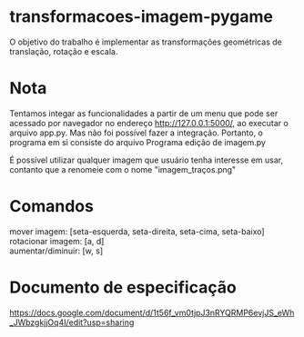 # transformacoes-imagem-pygame

O objetivo do trabalho é implementar as transformações geométricas de translação, rotação e escala.

# Nota

Tentamos integar as funcionalidades a partir de um menu que pode ser acessado por navegador no endereço http://127.0.0.1:5000/, 
ao executar o arquivo app.py. Mas não foi possível fazer a integração. Portanto, o programa em si consiste do arquivo Programa edição de imagem.py

É possível utilizar qualquer imagem que usuário tenha interesse em usar, contanto que a renomeie com o nome "imagem_traços.png"

# Comandos

mover imagem: [seta-esquerda, seta-direita, seta-cima, seta-baixo] <br>
rotacionar imagem: [a, d] <br>
aumentar/diminuir: [w, s]

# Documento de especificação

https://docs.google.com/document/d/1t56f_vm0tjpJ3nRYQRMP6evjJS_eWh_JWbzgkjjOq4I/edit?usp=sharing
